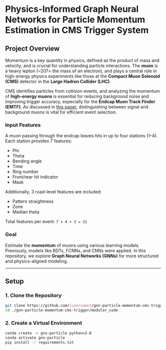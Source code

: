 # Physics-Informed Graph Neural Networks for Particle Momentum Estimation in CMS Trigger System


## Project Overview

Momentum is a key quantity in physics, defined as the product of mass and velocity, and is crucial for understanding particle interactions. The **muon** is a heavy lepton (~207× the mass of an electron), and plays a central role in high-energy physics experiments like those at the **Compact Muon Solenoid (CMS)** detector in the **Large Hadron Collider (LHC)**.

CMS identifies particles from collision events, and analyzing the momentum of **high-energy muons** is essential for reducing background noise and improving trigger accuracy, especially for the **Endcap Muon Track Finder (EMTF)**. As discussed in [this paper](https://iopscience.iop.org/article/10.1088/1742-6596/1085/4/042042), distinguishing between signal and background muons is vital for efficient event selection.

### Input Features

A muon passing through the endcap leaves hits in up to four stations (1–4). Each station provides 7 features:

- Phi
- Theta
- Bending angle
- Time
- Ring number
- Front/rear hit indicator
- Mask

Additionally, 3 road-level features are included:

- Pattern straightness
- Zone
- Median theta

Total features per event: `7 × 4 + 3 = 31`

### Goal

Estimate the **momentum** of muons using various learning models. Previously, models like BDTs, FCNNs, and CNNs were applied. In this repository, we explore **Graph Neural Networks (GNNs)** for more structured and physics-aligned modeling.

---

## Setup

### 1. Clone the Repository

```bash
git clone https://github.com/[username]/gnn-particle-momentum-cms-trigger.git
cd ./gnn-particle-momentum-cms-trigger/modular_code
```

### 2. Create a Virtual Environment

```bash
conda create -n gnn-particle python=3.8
conda activate gnn-particle
pip install -r requirements.txt
```

